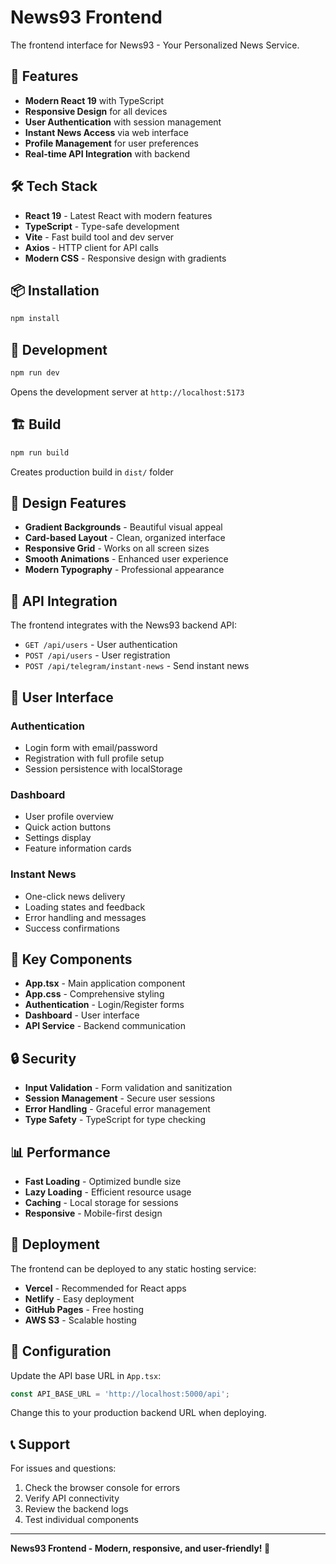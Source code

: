 # News93 Frontend

The frontend interface for News93 - Your Personalized News Service.

## 🚀 Features

- **Modern React 19** with TypeScript
- **Responsive Design** for all devices
- **User Authentication** with session management
- **Instant News Access** via web interface
- **Profile Management** for user preferences
- **Real-time API Integration** with backend

## 🛠️ Tech Stack

- **React 19** - Latest React with modern features
- **TypeScript** - Type-safe development
- **Vite** - Fast build tool and dev server
- **Axios** - HTTP client for API calls
- **Modern CSS** - Responsive design with gradients

## 📦 Installation

```bash
npm install
```

## 🚀 Development

```bash
npm run dev
```

Opens the development server at `http://localhost:5173`

## 🏗️ Build

```bash
npm run build
```

Creates production build in `dist/` folder

## 🎨 Design Features

- **Gradient Backgrounds** - Beautiful visual appeal
- **Card-based Layout** - Clean, organized interface
- **Responsive Grid** - Works on all screen sizes
- **Smooth Animations** - Enhanced user experience
- **Modern Typography** - Professional appearance

## 🔧 API Integration

The frontend integrates with the News93 backend API:

- `GET /api/users` - User authentication
- `POST /api/users` - User registration
- `POST /api/telegram/instant-news` - Send instant news

## 📱 User Interface

### **Authentication**
- Login form with email/password
- Registration with full profile setup
- Session persistence with localStorage

### **Dashboard**
- User profile overview
- Quick action buttons
- Settings display
- Feature information cards

### **Instant News**
- One-click news delivery
- Loading states and feedback
- Error handling and messages
- Success confirmations

## 🎯 Key Components

- **App.tsx** - Main application component
- **App.css** - Comprehensive styling
- **Authentication** - Login/Register forms
- **Dashboard** - User interface
- **API Service** - Backend communication

## 🔒 Security

- **Input Validation** - Form validation and sanitization
- **Session Management** - Secure user sessions
- **Error Handling** - Graceful error management
- **Type Safety** - TypeScript for type checking

## 📊 Performance

- **Fast Loading** - Optimized bundle size
- **Lazy Loading** - Efficient resource usage
- **Caching** - Local storage for sessions
- **Responsive** - Mobile-first design

## 🚀 Deployment

The frontend can be deployed to any static hosting service:

- **Vercel** - Recommended for React apps
- **Netlify** - Easy deployment
- **GitHub Pages** - Free hosting
- **AWS S3** - Scalable hosting

## 🔧 Configuration

Update the API base URL in `App.tsx`:

```typescript
const API_BASE_URL = 'http://localhost:5000/api';
```

Change this to your production backend URL when deploying.

## 📞 Support

For issues and questions:
1. Check the browser console for errors
2. Verify API connectivity
3. Review the backend logs
4. Test individual components

---

**News93 Frontend - Modern, responsive, and user-friendly! 🚀**